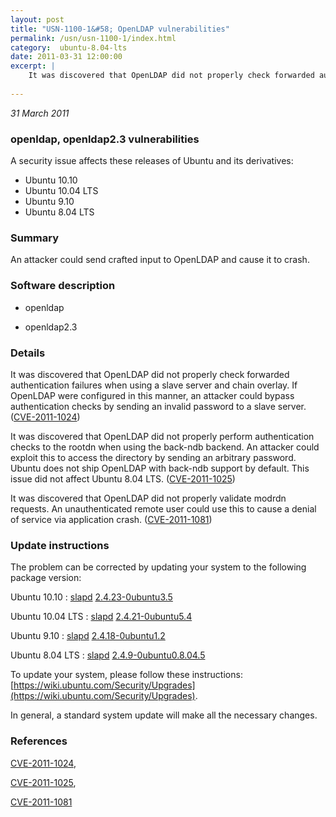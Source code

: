 ```yaml
---
layout: post
title: "USN-1100-1&#58; OpenLDAP vulnerabilities"
permalink: /usn/usn-1100-1/index.html
category:  ubuntu-8.04-lts
date: 2011-03-31 12:00:00
excerpt: |
    It was discovered that OpenLDAP did not properly check forwarded authentication failures when using a slave server and chain overlay. If OpenLDAP were configured in this manner, an attacker could bypass authentication checks by sending an invalid password to a slave server. ([CVE-2011-1024](http://people.ubuntu.com/~ubuntu-security/cve/CVE-2011-1024))
    
--- 
```

 
 

*31 March 2011*

### openldap, openldap2.3 vulnerabilities

A security issue affects these releases of Ubuntu and its derivatives:

* Ubuntu 10.10
* Ubuntu 10.04 LTS
* Ubuntu 9.10
* Ubuntu 8.04 LTS

### Summary

An attacker could send crafted input to OpenLDAP and cause it to crash. 

### Software description

* openldap 

* openldap2.3 

### Details

It was discovered that OpenLDAP did not properly check forwarded authentication failures when using a slave server and chain overlay. If OpenLDAP were configured in this manner, an attacker could bypass authentication checks by sending an invalid password to a slave server. ([CVE-2011-1024](http://people.ubuntu.com/~ubuntu-security/cve/CVE-2011-1024))

It was discovered that OpenLDAP did not properly perform authentication checks to the rootdn when using the back-ndb backend. An attacker could exploit this to access the directory by sending an arbitrary password. Ubuntu does not ship OpenLDAP with back-ndb support by default. This issue did not affect Ubuntu 8.04 LTS. ([CVE-2011-1025](http://people.ubuntu.com/~ubuntu-security/cve/CVE-2011-1025))

It was discovered that OpenLDAP did not properly validate modrdn requests. An unauthenticated remote user could use this to cause a denial of service via application crash. ([CVE-2011-1081](http://people.ubuntu.com/~ubuntu-security/cve/CVE-2011-1081)) 

### Update instructions

The problem can be corrected by updating your system to the following package version:

Ubuntu 10.10
 : [slapd](https://launchpad.net/ubuntu/+source/openldap) <span> [2.4.23-0ubuntu3.5](https://launchpad.net/ubuntu/+source/openldap/2.4.23-0ubuntu3.5) </span> 

Ubuntu 10.04 LTS
 : [slapd](https://launchpad.net/ubuntu/+source/openldap) <span> [2.4.21-0ubuntu5.4](https://launchpad.net/ubuntu/+source/openldap/2.4.21-0ubuntu5.4) </span> 

Ubuntu 9.10
 : [slapd](https://launchpad.net/ubuntu/+source/openldap) <span> [2.4.18-0ubuntu1.2](https://launchpad.net/ubuntu/+source/openldap/2.4.18-0ubuntu1.2) </span> 

Ubuntu 8.04 LTS
 : [slapd](https://launchpad.net/ubuntu/+source/openldap2.3) <span> [2.4.9-0ubuntu0.8.04.5](https://launchpad.net/ubuntu/+source/openldap2.3/2.4.9-0ubuntu0.8.04.5) </span> 

To update your system, please follow these instructions: [https://wiki.ubuntu.com/Security/Upgrades](https://wiki.ubuntu.com/Security/Upgrades).

In general, a standard system update will make all the necessary changes. 

### References

 
 [CVE-2011-1024](http://people.ubuntu.com/~ubuntu-security/cve/CVE-2011-1024), 

 [CVE-2011-1025](http://people.ubuntu.com/~ubuntu-security/cve/CVE-2011-1025), 

 [CVE-2011-1081](http://people.ubuntu.com/~ubuntu-security/cve/CVE-2011-1081)
 

